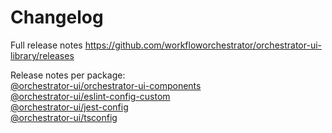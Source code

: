 # Changelog

Full release notes https://github.com/workfloworchestrator/orchestrator-ui-library/releases

Release notes per package:  
[@orchestrator-ui/orchestrator-ui-components](https://github.com/workfloworchestrator/orchestrator-ui-library/blob/main/packages/orchestrator-ui-components/CHANGELOG.md)  
[@orchestrator-ui/eslint-config-custom](https://github.com/workfloworchestrator/orchestrator-ui-library/blob/main/packages/eslint-config-custom/CHANGELOG.md)  
[@orchestrator-ui/jest-config](https://github.com/workfloworchestrator/orchestrator-ui-library/blob/main/packages/jest-config/CHANGELOG.md)  
[@orchestrator-ui/tsconfig](https://github.com/workfloworchestrator/orchestrator-ui-library/blob/main/packages/tsconfig/CHANGELOG.md)
